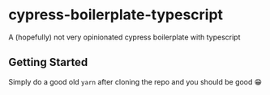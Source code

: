 # cypress-boilerplate-typescript
A (hopefully) not very opinionated cypress boilerplate with typescript

## Getting Started
Simply do a good old `yarn` after cloning the repo and you should be good 😁